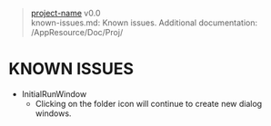 ﻿> [project-name](https://github-account/project-name) v0.0<br>
> known-issues.md: Known issues.
> Additional documentation: /AppResource/Doc/Proj/

# KNOWN ISSUES

* InitialRunWindow
  * Clicking on the folder icon will continue to create new dialog windows.